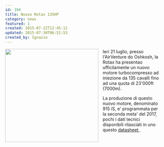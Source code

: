 ```yaml
---
id: 194
title: Nuovo Rotax 135HP
category: news
featured: 1
created: 2015-07-22T12:45:12
updated: 2015-07-30T06:52:53
created_by: Ignazio
---
```

<p>
 <a href="images/stories/2015-rotax915is.jpg" target="_blank">
  <img border="0" src="images/stories/2015-rotax915is.jpg" style="float: left; margin-right: 1em;" width="300px"/>
 </a>
 Ieri 21 luglio, presso l'AirVenture do Oshkosh, la Rotax ha presentao ufficilamente un nuovo motore turbocompresso ad iniezione da 135 cavalli fino ad una quota di 23'000ft (7000m).
</p>
<p>
 La produzione di questo nuovo motore, denominato 915 iS, e' programmata per la seconda meta' del 2017, pochi i dati tecnici disponibili rilasciati in uno questo
 <a href="images/stories/2015-rotax%20915is-datasheet-072015.pdf" target="_blank">
  datasheet
 </a>
 <span style="font-size: 12.1599998474121px; line-height: 1.3em;">
  .
 </span>
</p>
